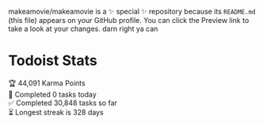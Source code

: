 makeamovie/makeamovie is a ✨ special ✨ repository because its `README.md` (this file) appears on your GitHub profile.
You can click the Preview link to take a look at your changes. darn right ya can

# Todoist Stats

<!-- TODO-IST:START -->
🏆  44,091 Karma Points           
🌸  Completed 0 tasks today           
✅  Completed 30,848 tasks so far           
⏳  Longest streak is 328 days
<!-- TODO-IST:END -->